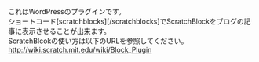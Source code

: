 これはWordPressのプラグインです。  
ショートコード[scratchblocks][/scratchblocks]でScratchBlockをブログの記事に表示させることが出来ます。  
ScratchBlcokの使い方は以下のURLを参照してください。  
http://wiki.scratch.mit.edu/wiki/Block_Plugin

